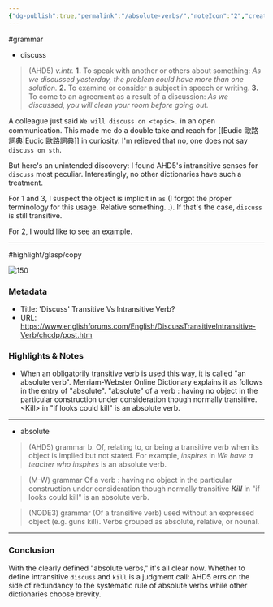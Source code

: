 ```yaml
---
{"dg-publish":true,"permalink":"/absolute-verbs/","noteIcon":"2","created":"","updated":""}
---
```


#grammar 
- discuss
>(AHD5) _v.intr._
**1.** To speak with another or others about something: _As we discussed yesterday, the problem could have more than one solution._
**2.** To examine or consider a subject in speech or writing.
**3.** To come to an agreement as a result of a discussion: _As we discussed, you will clean your room before going out._

A colleague just said `We will discuss on <topic>.` in an open communication. This made me do a double take and reach for [[Eudic 歐路詞典\|Eudic 歐路詞典]] in curiosity. I'm relieved that no, one does not say `discuss on sth`.

But here's an unintended discovery: I found AHD5's intransitive senses for `discuss` most peculiar. Interestingly, no other dictionaries have such a treatment.

For 1 and 3, I suspect the object is implicit in `as` (I forgot the proper terminology for this usage. Relative something...). If that's the case, `discuss` is still transitive. 

For 2, I would like to see an example.

---
#highlight/glasp/copy

![150](https://cdn.englishforums.com/themes/englishforums/img/EF_OG_logo.jpg)

### Metadata
- Title:  'Discuss' Transitive Vs Intransitive Verb?
- URL: https://www.englishforums.com/English/DiscussTransitiveIntransitive-Verb/chcdp/post.htm

### Highlights & Notes
- When an obligatorily transitive verb is used this way, it is called "an absolute verb". Merriam-Webster Online Dictionary explains it as follows in the entry of "absolute".  "absolute" of a verb : having no object in the particular construction under consideration though normally transitive. \<Kill\> in "if looks could kill" is an absolute verb.
---
- absolute

>(AHD5) grammar
 b. Of, relating to, or being a transitive verb when its object is implied but not stated. For example, _inspires_ in _We have a teacher who inspires_ is an absolute verb.

>(M-W) grammar
 Of a verb : having no object in the particular construction under consideration though normally transitive
 **_Kill_** in "if looks could kill" is an absolute verb.

>(NODE3) grammar
 (Of a transitive verb) used without an expressed object (e.g. guns kill).
 Verbs grouped as absolute, relative, or nounal.

---
### Conclusion

With the clearly defined "absolute verbs," it's all clear now. Whether to define intransitive `discuss` and `kill` is a judgment call: AHD5 errs on the side of redundancy to the systematic rule of absolute verbs while other dictionaries choose brevity.